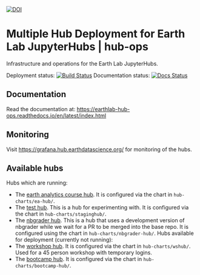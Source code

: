 [![DOI](https://zenodo.org/badge/136452806.svg)](https://zenodo.org/badge/latestdoi/136452806)

# Multiple Hub Deployment for Earth Lab JupyterHubs | hub-ops

Infrastructure and operations for the Earth Lab JupyterHubs.

Deployment status: [![Build Status](https://travis-ci.org/earthlab/hub-ops.svg?branch=master)](https://travis-ci.org/earthlab/hub-ops)
Documentation status: [![Docs Status](https://readthedocs.org/projects/earthlab-hub-ops/badge/?version=latest)](https://readthedocs.org/projects/earthlab-hub-ops/builds/)

## Documentation

Read the documentation at: https://earthlab-hub-ops.readthedocs.io/en/latest/index.html


## Monitoring

Visit https://grafana.hub.earthdatascience.org/ for monitoring of the hubs.


## Available hubs

Hubs which are running:
* The [earth analytics course hub](https://hub.earthdatascience.org/ea-hub/).
  It is configured via the chart in `hub-charts/ea-hub/`.
* The [test hub](https://hub.earthdatascience.org/staginghub/). This is a hub
  for experimenting with. It is configured via the chart in `hub-charts/staginghub/`.
* The [nbgrader hub](https://hub.earthdatascience.org/nbgrader-hub). This is a
  hub that uses a development version of nbgrader while we wait for a PR to be
  merged into the base repo. It is configured using  the chart in
  `hub-charts/nbgrader-hub/`.
Hubs available for deployment (currently not running):
* The [workshop hub](https://hub.earthdatascience.org/wshub/). It is configured
  via the chart in `hub-charts/wshub/`. Used for a 45 person workshop with temporary logins.
* The [bootcamp hub](https://hub.earthdatascience.org/bootcamp-hub/).
    It is configured via the chart in `hub-charts/bootcamp-hub/`.
